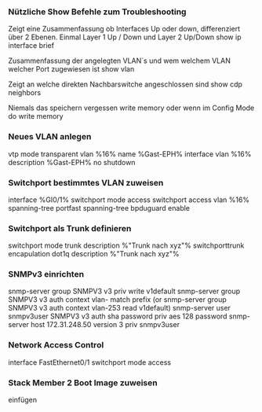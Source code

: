 ### Nützliche Show Befehle zum Troubleshooting
Zeigt eine Zusammenfassung ob Interfaces Up oder down, differenziert über 2 Ebenen. Einmal Layer 1 Up / Down und Layer 2 Up/Down
show ip interface brief

Zusammenfassung der angelegten VLAN´s und wem welchem VLAN welcher Port zugewiesen ist
show vlan

Zeigt an welche direkten Nachbarswitche angeschlossen sind
show cdp neighbors

Niemals das speichern vergessen
write memory
oder wenn im Config Mode
do write memory


### Neues VLAN anlegen
vtp mode transparent
vlan %16%
name %Gast-EPH%
interface vlan %16%
description %Gast-EPH%
no shutdown

### Switchport bestimmtes VLAN zuweisen
interface %GI0/1%
switchport mode access
switchport access vlan %16%
spanning-tree portfast
spanning-tree bpduguard enable

### Switchport als Trunk definieren
switchport mode trunk
description %"Trunk nach xyz"%
switchporttrunk encapulation dot1q
description %"Trunk nach xyz"%

### SNMPv3 einrichten
snmp-server group SNMPV3 v3 priv write v1default
snmp-server group SNMPV3 v3 auth context vlan- match prefix (or snmp-server group SNMPV3 v3 auth context vlan-253 read v1default) 
snmp-server user snmpv3user SNMPV3 v3 auth sha password priv aes 128
password
snmp-server host 172.31.248.50 version 3 priv snmpv3user

### Network Access Control
interface FastEthernet0/1
switchport mode access

### Stack Member 2 Boot Image zuweisen
einfügen
